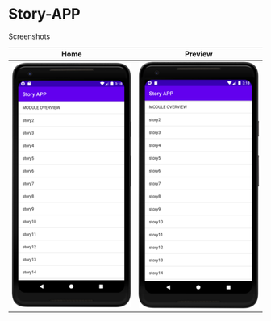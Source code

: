 # Story-APP

</a>Screenshots</h2>
<table>
<thead>
<tr>
<th align="center">Home</th>
<th align="center">Preview</th>
</tr>
</thead>
<tbody>
<tr>
<td align="center"><a target="_blank" rel="noopener noreferrer" href="https://github.com/milakid/Story-APP/blob/main/img/list.png">
<img src="https://github.com/milakid/Story-APP/blob/main/img/list.png" width="272" height="auto" style="max-width: 100%;"></a></td>
<td align="center"><a target="_blank" rel="noopener noreferrer" href="https://github.com/milakid/Story-APP/blob/main/img/list.png">
<img src="https://github.com/milakid/Story-APP/blob/main/img/list.png" width="272" height="auto" style="max-width: 100%;"></a></td>
</tr>
</tbody>
</table>

